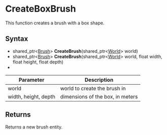 # CreateBoxBrush

This function creates a brush with a box shape.

## Syntax

- shared_ptr<[Brush](Brush.md)\> **CreateBrush**(shared_ptr<[World](World.md)\> world)
- shared_ptr<[Brush](Brush.md)\> **CreateBrush**(shared_ptr<[World](World.md)\> world, float width, float height, float depth)
- 
| Parameter | Description |
|---|---|
| world | world to create the brush in |
| width, height, depth | dimensions of the box, in meters |

## Returns

Returns a new brush entity.
